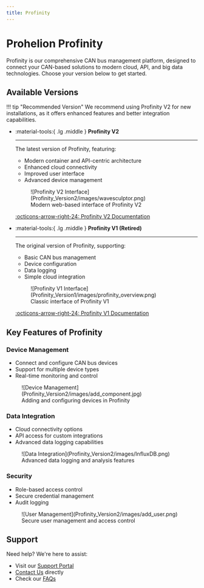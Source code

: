 ```yaml
---
title: Profinity
---
```


# Prohelion Profinity

Profinity is our comprehensive CAN bus management platform, designed to connect your CAN-based solutions to modern cloud, API, and big data technologies. Choose your version below to get started.

## Available Versions

!!! tip "Recommended Version"
    We recommend using Profinity V2 for new installations, as it offers enhanced features and better integration capabilities.

<div class="grid cards" markdown>

-   :material-tools:{ .lg .middle } __Profinity V2__

    ---

    The latest version of Profinity, featuring:
    
    - Modern container and API-centric architecture
    - Enhanced cloud connectivity
    - Improved user interface
    - Advanced device management

    <figure markdown>
    ![Profinity V2 Interface](Profinity_Version2/images/wavesculptor.png)
    <figcaption>Modern web-based interface of Profinity V2</figcaption>
    </figure>

    [:octicons-arrow-right-24: Profinity V2 Documentation](Profinity_Version2/index.md)

-   :material-tools:{ .lg .middle } __Profinity V1 (Retired)__

    ---

    The original version of Profinity, supporting:
    
    - Basic CAN bus management
    - Device configuration
    - Data logging
    - Simple cloud integration

    <figure markdown>
    ![Profinity V1 Interface](Profinity_Version1/images/profinity_overview.png)
    <figcaption>Classic interface of Profinity V1</figcaption>
    </figure>

    [:octicons-arrow-right-24: Profinity V1 Documentation](Profinity_Version1/index.md)

</div>

## Key Features of Profinity

### Device Management
- Connect and configure CAN bus devices
- Support for multiple device types
- Real-time monitoring and control

<figure markdown>
![Device Management](Profinity_Version2/images/add_component.jpg)
<figcaption>Adding and configuring devices in Profinity</figcaption>
</figure>

### Data Integration
- Cloud connectivity options
- API access for custom integrations
- Advanced data logging capabilities

<figure markdown>
![Data Integration](Profinity_Version2/images/InfluxDB.png)
<figcaption>Advanced data logging and analysis features</figcaption>
</figure>

### Security
- Role-based access control
- Secure credential management
- Audit logging

<figure markdown>
![User Management](Profinity_Version2/images/add_user.png)
<figcaption>Secure user management and access control</figcaption>
</figure>

## Support

Need help? We're here to assist:

- Visit our [Support Portal](https://prohelion.atlassian.net/servicedesk/customer/portals)
- [Contact Us](https://www.prohelion.com/contact-us/) directly
- Check our [FAQs](../FAQs/index.md)
